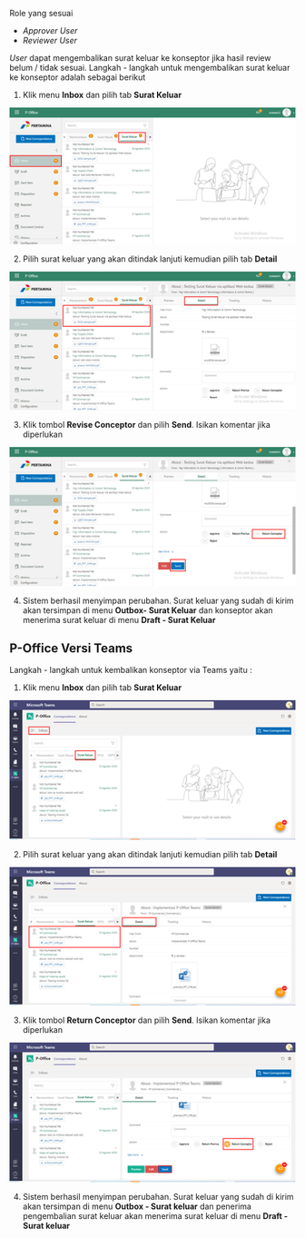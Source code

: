 Role yang sesuai

- *Approver User*
- *Reviewer User*

*User* dapat mengembalikan surat keluar ke konseptor jika hasil review belum / tidak sesuai. Langkah - langkah untuk mengembalikan surat keluar ke konseptor adalah sebagai berikut

1. Klik menu **Inbox** dan pilih tab **Surat Keluar**

![gambar](SuratKeluar/SK_Web/SK41.png)

2. Pilih surat keluar yang akan ditindak lanjuti kemudian pilih tab **Detail**

![gambar](SuratKeluar/SK_Web/SK42.png)

3. Klik tombol **Revise Conceptor** dan pilih **Send**. Isikan komentar jika diperlukan

![gambar](SuratKeluar/SK_Web/SK43.png)

4. Sistem berhasil menyimpan perubahan. Surat keluar yang sudah di kirim akan tersimpan di menu **Outbox- Surat Keluar** dan konseptor akan menerima surat keluar di menu **Draft - Surat Keluar**



## **P-Office Versi Teams**


Langkah - langkah untuk kembalikan konseptor via Teams yaitu :

 1. Klik menu **Inbox** dan pilih tab **Surat Keluar**

 ![gambar](SuratKeluar/SK_Teams/SK43.png)

 2. Pilih surat keluar yang akan ditindak lanjuti kemudian pilih tab **Detail**

 ![gambar](SuratKeluar/SK_Teams/SK44.png)

 3. Klik tombol **Return Conceptor** dan pilih **Send**. Isikan komentar jika diperlukan
 
 ![gambar](SuratKeluar/SK_Teams/SK45.png)

 4. Sistem berhasil menyimpan perubahan. Surat keluar yang sudah di kirim akan tersimpan di menu **Outbox - Surat keluar** dan penerima pengembalian surat keluar akan menerima surat keluar di menu **Draft - Surat keluar**